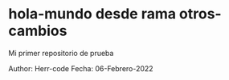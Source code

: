 # hola-mundo desde rama otros-cambios
Mi primer repositorio de prueba

Author: Herr-code
Fecha: 06-Febrero-2022
